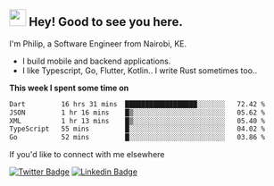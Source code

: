 <h2><img src="https://slackmojis.com/emojis/3643-cool-doge/download" width="30"/> Hey! Good to see you here.</h2>

<p>I'm Philip, a Software Engineer from Nairobi, KE. 

- I build mobile and backend applications.
- I like Typescript, Go, Flutter, Kotlin.. I write Rust sometimes too..</p>

**This week I spent some time on**
<!--START_SECTION:waka-->

```txt
Dart         16 hrs 31 mins  ██████████████████░░░░░░░   72.42 %
JSON         1 hr 16 mins    █▒░░░░░░░░░░░░░░░░░░░░░░░   05.62 %
XML          1 hr 13 mins    █▒░░░░░░░░░░░░░░░░░░░░░░░   05.40 %
TypeScript   55 mins         █░░░░░░░░░░░░░░░░░░░░░░░░   04.02 %
Go           52 mins         █░░░░░░░░░░░░░░░░░░░░░░░░   03.86 %
```

<!--END_SECTION:waka-->

If you'd like to connect with me elsewhere

[![Twitter Badge](https://img.shields.io/badge/-Twitter-1ca0f1?style=flat-square&labelColor=1ca0f1&logo=twitter&logoColor=white&link=https://twitter.com/_diogorodrigues)](https://twitter.com/kimathiphil)  [![Linkedin Badge](https://img.shields.io/badge/-LinkedIn-blue?style=flat-square&logo=Linkedin&logoColor=white&link=https://www.linkedin.com/in/philip-kimathi-2604a9114/)](https://www.linkedin.com/in/philip-kimathi-2604a9114/)

